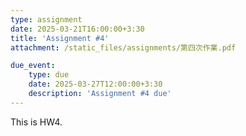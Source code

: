 ```yaml
---
type: assignment
date: 2025-03-21T16:00:00+3:30
title: 'Assignment #4'
attachment: /static_files/assignments/第四次作業.pdf

due_event: 
    type: due
    date: 2025-03-27T12:00:00+3:30
    description: 'Assignment #4 due'
---
```

This is HW4.

